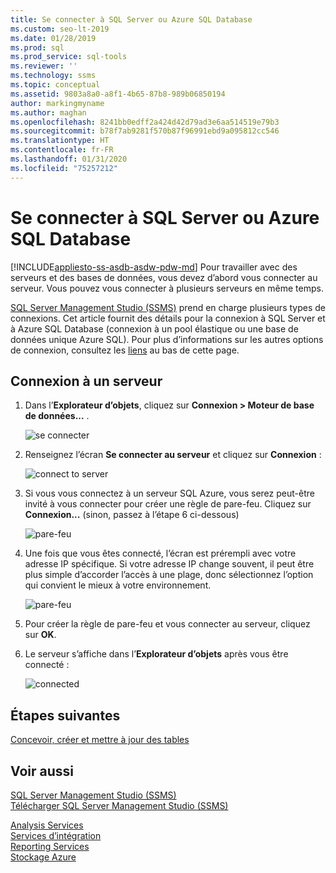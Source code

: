 ```yaml
---
title: Se connecter à SQL Server ou Azure SQL Database
ms.custom: seo-lt-2019
ms.date: 01/28/2019
ms.prod: sql
ms.prod_service: sql-tools
ms.reviewer: ''
ms.technology: ssms
ms.topic: conceptual
ms.assetid: 9803a8a0-a8f1-4b65-87b8-989b06850194
author: markingmyname
ms.author: maghan
ms.openlocfilehash: 8241bb0edff2a424d42d79ad3e6aa514519e79b3
ms.sourcegitcommit: b78f7ab9281f570b87f96991ebd9a095812cc546
ms.translationtype: HT
ms.contentlocale: fr-FR
ms.lasthandoff: 01/31/2020
ms.locfileid: "75257212"
---
```

# <a name="connect-to-a-sql-server-or-azure-sql-database"></a>Se connecter à SQL Server ou Azure SQL Database

[!INCLUDE[appliesto-ss-asdb-asdw-pdw-md](../../includes/appliesto-ss-asdb-asdw-pdw-md.md)]
Pour travailler avec des serveurs et des bases de données, vous devez d’abord vous connecter au serveur. Vous pouvez vous connecter à plusieurs serveurs en même temps.

[SQL Server Management Studio (SSMS)](../download-sql-server-management-studio-ssms.md) prend en charge plusieurs types de connexions. Cet article fournit des détails pour la connexion à SQL Server et à Azure SQL Database (connexion à un pool élastique ou une base de données unique Azure SQL). Pour plus d’informations sur les autres options de connexion, consultez les [liens](#see-also) au bas de cette page.
  
## <a name="connecting-to-a-server"></a>Connexion à un serveur  

1. Dans l’**Explorateur d’objets**, cliquez sur **Connexion > Moteur de base de données...** .

   ![se connecter](../media/connect-to-server/connect-db-engine.png)

1. Renseignez l’écran **Se connecter au serveur** et cliquez sur **Connexion** :

   ![connect to server](../media/connect-to-server/connect.png)

1. Si vous vous connectez à un serveur SQL Azure, vous serez peut-être invité à vous connecter pour créer une règle de pare-feu. Cliquez sur **Connexion...** (sinon, passez à l’étape 6 ci-dessous)

   ![pare-feu](../media/connect-to-server/firewall-rule-sign-in.png)

1. Une fois que vous êtes connecté, l’écran est prérempli avec votre adresse IP spécifique. Si votre adresse IP change souvent, il peut être plus simple d’accorder l’accès à une plage, donc sélectionnez l’option qui convient le mieux à votre environnement. 

   ![pare-feu](../media/connect-to-server/new-firewall-rule.png)

1. Pour créer la règle de pare-feu et vous connecter au serveur, cliquez sur **OK**.

1. Le serveur s’affiche dans l’**Explorateur d’objets** après vous être connecté :

   ![connected](../media/connect-to-server/connected.png)

## <a name="next-steps"></a>Étapes suivantes

[Concevoir, créer et mettre à jour des tables](../visual-db-tools/design-tables-visual-database-tools.md)

## <a name="see-also"></a>Voir aussi

[SQL Server Management Studio (SSMS)](../sql-server-management-studio-ssms.md)  
[Télécharger SQL Server Management Studio (SSMS)](../download-sql-server-management-studio-ssms.md)

[Analysis Services](https://docs.microsoft.com/sql/analysis-services/instances/connect-to-analysis-services)  
[Services d’intégration](https://docs.microsoft.com/sql/integration-services/sql-server-integration-services)  
[Reporting Services](https://docs.microsoft.com/sql/reporting-services/tools/connect-to-a-report-server-in-management-studio)  
[Stockage Azure](../f1-help/connect-to-microsoft-azure-storage.md)  
